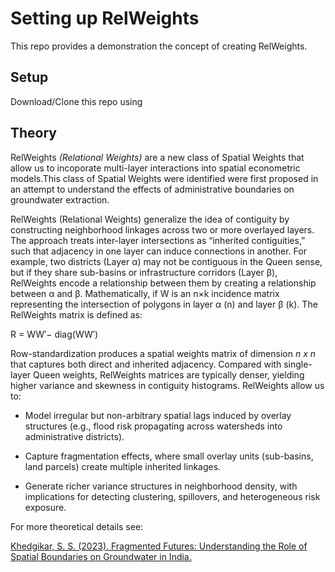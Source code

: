 # Setting up RelWeights

This repo provides a demonstration the concept of creating RelWeights.

## Setup

Download/Clone this repo using 

## Theory

RelWeights *(Relational Weights)* are a new class of Spatial Weights that allow us to incoporate multi-layer interactions into spatial econometric models.This class of Spatial Weights were identified were first proposed in an attempt to understand the effects of administrative boundaries on groundwater extraction.

RelWeights (Relational Weights) generalize the idea of contiguity by constructing neighborhood linkages across two or more overlayed layers. The approach treats inter-layer intersections as “inherited contiguities,” such that adjacency in one layer can induce connections in another. For example, two districts (Layer α) may not be contiguous in the Queen sense, but if they share sub-basins or infrastructure corridors (Layer β), RelWeights encode a relationship between them by creating a relationship between α and β.
Mathematically, if W is an n×k incidence matrix representing the intersection of polygons in layer α (n) and layer β (k). The RelWeights matrix is defined as:

R = WW′− diag(WW′)

Row-standardization produces a spatial weights matrix of dimension *n x n* that captures both direct and inherited adjacency. Compared with single-layer Queen weights, RelWeights matrices are typically denser, yielding higher variance and skewness in contiguity histograms. RelWeights allow us to:

- Model irregular but non-arbitrary spatial lags induced by overlay structures (e.g., flood risk propagating across watersheds into administrative districts).

- Capture fragmentation effects, where small overlay units (sub-basins, land parcels) create multiple inherited linkages.

- Generate richer variance structures in neighborhood density, with implications for detecting clustering, spillovers, and heterogeneous risk exposure.

For more theoretical details see:

[Khedgikar, S. S. (2023). Fragmented Futures: Understanding the Role of Spatial Boundaries on Groundwater in India.](https://knowledge.uchicago.edu/record/7136?ln=en&v=pdf)
